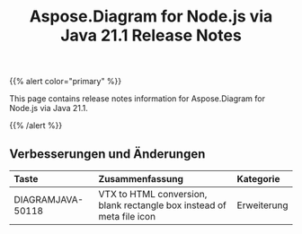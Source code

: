 ﻿---
title: Aspose.Diagram for Node.js via Java 21.1 Release Notes
type: docs
weight: 12
url: /de/java/aspose-diagram-for-node-js-via-java-21-1-release-notes/
---
{{% alert color="primary" %}}

This page contains release notes information for Aspose.Diagram for Node.js via Java 21.1.

{{% /alert %}}
## **Verbesserungen und Änderungen**  ##

|**Taste**|**Zusammenfassung**|**Kategorie**|
|:- |:- |:- |
|DIAGRAMJAVA-50118|VTX to HTML conversion, blank rectangle box instead of meta file icon|Erweiterung|
